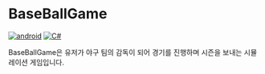 # BaseBallGame

[![android](https://img.shields.io/badge/platform-android-blue?logo=android&logoColor=white)](https://developer.android.com/)
[![C#](https://img.shields.io/badge/C%23-Unity-222?logo=Unity)](https://unity.com/)

BaseBallGame은 유저가 야구 팀의 감독이 되어 경기를 진행하며 시즌을 보내는 시뮬레이션 게임입니다.
